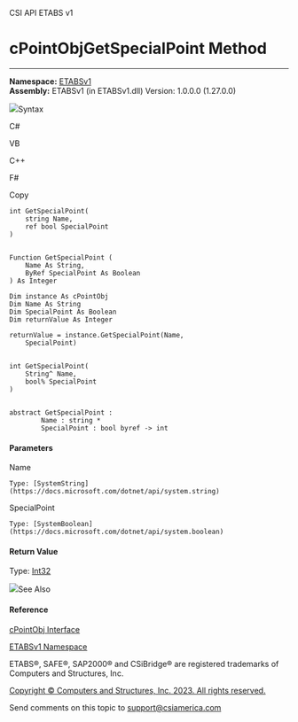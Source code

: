 ﻿

CSI API ETABS v1

# cPointObjGetSpecialPoint Method  
  
---  
  
**Namespace:** [ETABSv1](2780f1b8-2033-5289-2298-1cdb2a7508d9.htm)  
**Assembly:** ETABSv1 (in ETABSv1.dll) Version: 1.0.0.0 (1.27.0.0)

![](../icons/SectionExpanded.png)Syntax

C#

VB

C++

F#

Copy

    
    
    int GetSpecialPoint(
    	string Name,
    	ref bool SpecialPoint
    )
    
    
    Function GetSpecialPoint ( 
    	Name As String,
    	ByRef SpecialPoint As Boolean
    ) As Integer
    
    Dim instance As cPointObj
    Dim Name As String
    Dim SpecialPoint As Boolean
    Dim returnValue As Integer
    
    returnValue = instance.GetSpecialPoint(Name, 
    	SpecialPoint)
    
    
    int GetSpecialPoint(
    	String^ Name, 
    	bool% SpecialPoint
    )
    
    
    abstract GetSpecialPoint : 
            Name : string * 
            SpecialPoint : bool byref -> int 
    

#### Parameters

Name

    Type: [SystemString](https://docs.microsoft.com/dotnet/api/system.string)  

SpecialPoint

    Type: [SystemBoolean](https://docs.microsoft.com/dotnet/api/system.boolean)  

#### Return Value

Type: [Int32](https://docs.microsoft.com/dotnet/api/system.int32)

![](../icons/SectionExpanded.png)See Also

#### Reference

[cPointObj Interface](07661691-ffa8-f77b-7580-1973c7be1978.htm)

[ETABSv1 Namespace](2780f1b8-2033-5289-2298-1cdb2a7508d9.htm)

ETABS®, SAFE®, SAP2000® and CSiBridge® are registered trademarks of Computers
and Structures, Inc.  

[Copyright © Computers and Structures, Inc. 2023. All rights
reserved.](http://www.csiamerica.com)

Send comments on this topic to
[support@csiamerica.com](mailto:support%40csiamerica.com?Subject=CSI%20API%20ETABS%20v1)

